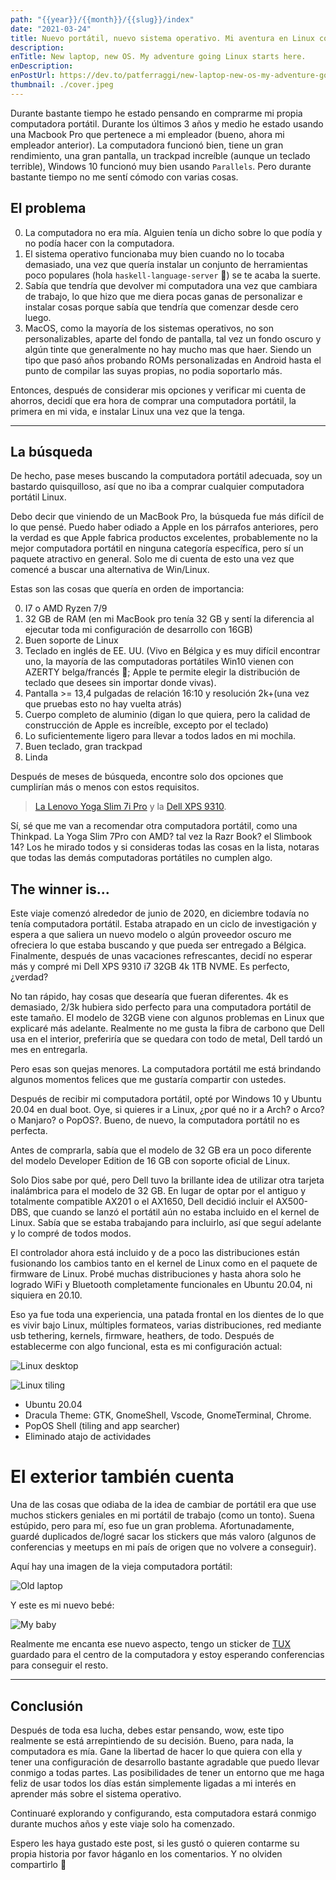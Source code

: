 ```yaml
---
path: "{{year}}/{{month}}/{{slug}}/index"
date: "2021-03-24"
title: Nuevo portátil, nuevo sistema operativo. Mi aventura en Linux comienza aquí.
description:
enTitle: New laptop, new OS. My adventure going Linux starts here.
enDescription:
enPostUrl: https://dev.to/patferraggi/new-laptop-new-os-my-adventure-going-linux-starts-here-4697
thumbnail: ./cover.jpeg
---
```


Durante bastante tiempo he estado pensando en comprarme mi propia computadora portátil. Durante los últimos 3 años y medio he estado usando una Macbook Pro que pertenece a mi empleador (bueno, ahora mi empleador anterior).
La computadora funcionó bien, tiene un gran rendimiento, una gran pantalla, un trackpad increíble (aunque un teclado terrible), Windows 10 funcionó muy bien usando `Parallels`. Pero durante bastante tiempo no me sentí cómodo con varias cosas.

## El problema

0. La computadora no era mía. Alguien tenía un dicho sobre lo que podía y no podía hacer con la computadora.
1. El sistema operativo funcionaba muy bien cuando no lo tocaba demasiado, una vez que quería instalar un conjunto de herramientas poco populares (hola `haskell-language-server` 👋) se te acaba la suerte.
1. Sabía que tendría que devolver mi computadora una vez que cambiara de trabajo, lo que hizo que me diera pocas ganas de personalizar e instalar cosas porque sabía que tendría que comenzar desde cero luego.
1. MacOS, como la mayoría de los sistemas operativos, no son personalizables, aparte del fondo de pantalla, tal vez un fondo oscuro y algún tinte que generalmente no hay mucho mas que haer. Siendo un tipo que pasó años probando ROMs personalizadas en Android hasta el punto de compilar las suyas propias, no podia soportarlo más.

Entonces, después de considerar mis opciones y verificar mi cuenta de ahorros, decidí que era hora de comprar una computadora portátil, la primera en mi vida, e instalar Linux una vez que la tenga.

---

## La búsqueda

De hecho, pase meses buscando la computadora portátil adecuada, soy un bastardo quisquilloso, así que no iba a comprar cualquier computadora portátil Linux.

Debo decir que viniendo de un MacBook Pro, la búsqueda fue más difícil de lo que pensé. Puedo haber odiado a Apple en los párrafos anteriores, pero la verdad es que Apple fabrica productos excelentes, probablemente no la mejor computadora portátil en ninguna categoría específica, pero sí un paquete atractivo en general.
Solo me di cuenta de esto una vez que comencé a buscar una alternativa de Win/Linux.

Estas son las cosas que quería en orden de importancia:

0. I7 o AMD Ryzen 7/9
1. 32 GB de RAM (en mi MacBook pro tenía 32 GB y sentí la diferencia al ejecutar toda mi configuración de desarrollo con 16GB)
1. Buen soporte de Linux
1. Teclado en inglés de EE. UU. (Vivo en Bélgica y es muy difícil encontrar uno, la mayoría de las computadoras portátiles Win10 vienen con AZERTY belga/francés 🤮; Apple te permite elegir la distribución de teclado que desees sin importar donde vivas).
1. Pantalla >= 13,4 pulgadas de relación 16:10 y resolución 2k+(una vez que pruebas esto no hay vuelta atrás)
1. Cuerpo completo de aluminio (digan lo que quiera, pero la calidad de construcción de Apple es increíble, excepto por el teclado)
1. Lo suficientemente ligero para llevar a todos lados en mi mochila.
1. Buen teclado, gran trackpad
1. Linda

Después de meses de búsqueda, encontre solo dos opciones que cumplirían más o menos con estos requisitos.

> [La Lenovo Yoga Slim 7i Pro](https://www.ubergizmo.com/2021/01/lenovo-yoga-slim-7i-pro-ces-2021/) y la [Dell XPS 9310](https://www.dell.com/en-us/shop/dell-laptops/new-xps-13-laptop/spd/xps-13-9310-laptop).

Sí, sé que me van a recomendar otra computadora portátil, como una Thinkpad. La Yoga Slim 7Pro con AMD? tal vez la Razr Book? el Slimbook 14? Los he mirado todos y si consideras todas las cosas en la lista, notaras que todas las demás computadoras portátiles no cumplen algo.

## The winner is...

Este viaje comenzó alrededor de junio de 2020, en diciembre todavía no tenía computadora portátil. Estaba atrapado en un ciclo de investigación y espera a que saliera un nuevo modelo o algún proveedor oscuro me ofreciera lo que estaba buscando y que pueda ser entregado a Bélgica. Finalmente, después de unas vacaciones refrescantes, decidí no esperar más y compré mi Dell XPS 9310 i7 32GB 4k 1TB NVME. Es perfecto, ¿verdad?

No tan rápido, hay cosas que desearía que fueran diferentes. 4k es demasiado, 2/3k hubiera sido perfecto para una computadora portátil de este tamaño. El modelo de 32GB viene con algunos problemas en Linux que explicaré más adelante. Realmente no me gusta la fibra de carbono que Dell usa en el interior, preferiría que se quedara con todo de metal, Dell tardó un mes en entregarla.

Pero esas son quejas menores. La computadora portátil me está brindando algunos momentos felices que me gustaría compartir con ustedes.

Después de recibir mi computadora portátil, opté por Windows 10 y Ubuntu 20.04 en dual boot.
Oye, si quieres ir a Linux, ¿por qué no ir a Arch? o Arco? o Manjaro? o PopOS?. Bueno, de nuevo, la computadora portátil no es perfecta.

Antes de comprarla, sabía que el modelo de 32 GB era un poco diferente del modelo Developer Edition de 16 GB con soporte oficial de Linux.

Solo Dios sabe por qué, pero Dell tuvo la brillante idea de utilizar otra tarjeta inalámbrica para el modelo de 32 GB. En lugar de optar por el antiguo y totalmente compatible AX201 o el AX1650, Dell decidió incluir el AX500-DBS, que cuando se lanzó el portátil aún no estaba incluido en el kernel de Linux. Sabía que se estaba trabajando para incluirlo, así que seguí adelante y lo compré de todos modos.

El controlador ahora está incluido y de a poco las distribuciones están fusionando los cambios tanto en el kernel de Linux como en el paquete de firmware de Linux. Probé muchas distribuciones y hasta ahora solo he logrado WiFi y Bluetooth completamente funcionales en Ubuntu 20.04, ni siquiera en 20.10.

Eso ya fue toda una experiencia, una patada frontal en los dientes de lo que es vivir bajo Linux, múltiples formateos, varias distribuciones, red mediante usb tethering, kernels, firmware, heathers, de todo. Después de establecerme con algo funcional, esta es mi configuración actual:

![Linux desktop](https://dev-to-uploads.s3.amazonaws.com/uploads/articles/jj6a3k1y5uosbjntz5ce.png)

![Linux tiling](https://dev-to-uploads.s3.amazonaws.com/uploads/articles/mvb7mdg5nlbz31r1l38e.png)

- Ubuntu 20.04
- Dracula Theme: GTK, GnomeShell, Vscode, GnomeTerminal, Chrome.
- PopOS Shell (tiling and app searcher)
- Eliminado atajo de actividades

# El exterior también cuenta

Una de las cosas que odiaba de la idea de cambiar de portátil era que use muchos stickers geniales en mi portátil de trabajo (como un tonto).
Suena estúpido, pero para mí, eso fue un gran problema. Afortunadamente, guardé duplicados de/logré sacar los stickers que más valoro (algunos de conferencias y meetups en mi país de origen que no volvere a conseguir).

Aquí hay una imagen de la vieja computadora portátil:

![Old laptop](https://dev-to-uploads.s3.amazonaws.com/uploads/articles/byup38df0p15cxs87cwi.jpg)

Y este es mi nuevo bebé:

![My baby](https://dev-to-uploads.s3.amazonaws.com/uploads/articles/5r3urnt5tydcm5u68d9c.jpg)

Realmente me encanta ese nuevo aspecto, tengo un sticker de [TUX](https://en.wikipedia.org/wiki/Tux_%28mascot%29) guardado para el centro de la computadora y estoy esperando conferencias para conseguir el resto.

---

## Conclusión

Después de toda esa lucha, debes estar pensando, wow, este tipo realmente se está arrepintiendo de su decisión. Bueno, para nada, la computadora es mía. Gane la libertad de hacer lo que quiera con ella y tener una configuración de desarrollo bastante agradable que puedo llevar conmigo a todas partes. Las posibilidades de tener un entorno que me haga feliz de usar todos los días están simplemente ligadas a mi interés en aprender más sobre el sistema operativo.

Continuaré explorando y configurando, esta computadora estará conmigo durante muchos años y este viaje solo ha comenzado.

Espero les haya gustado este post, si les gustó o quieren contarme su propia historia por favor háganlo en los comentarios. Y no olviden compartirlo 🙂

